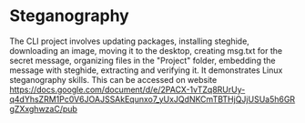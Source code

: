 # Steganography
The CLI project involves updating packages, installing steghide, downloading an image, moving it to the desktop, creating msg.txt for the secret message, organizing files in the "Project" folder, embedding the message with steghide, extracting and verifying it. It demonstrates Linux steganography skills.
This can be accessed on website https://docs.google.com/document/d/e/2PACX-1vTZq8RUrUy-q4dYhsZRM1Pc0V6JOAJSSAkEqunxo7_yUxJQdNKCmTBTHjQJjUSUa5h6GRgZXxghwzaC/pub
